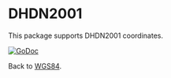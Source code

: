 # DHDN2001

This package supports DHDN2001 coordinates.

[![GoDoc](https://godoc.org/github.com/wroge/wgs84/dhdn2001?status.svg)](https://godoc.org/github.com/wroge/wgs84/dhdn2001)

Back to [WGS84](https://github.com/wroge/wgs84).